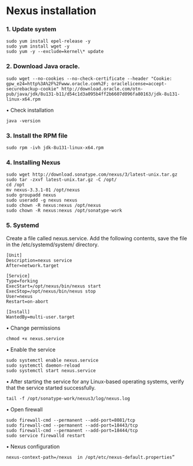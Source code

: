 # Nexus installation

### 1. Update system
```
sudo yum install epel-release -y
sudo yum install wget -y
sudo yum -y --exclude=kernel\* update
```


### 2.	Download Java oracle.
```
sudo wget --no-cookies --no-check-certificate --header "Cookie: gpw_e24=http%3A%2F%2Fwww.oracle.com%2F; oraclelicense=accept-securebackup-cookie" http://download.oracle.com/otn-pub/java/jdk/8u131-b11/d54c1d3a095b4ff2b6607d096fa80163/jdk-8u131-linux-x64.rpm
```
• Check installation
```
java -version
```

### 3.	Install the RPM file
```
sudo rpm -ivh jdk-8u131-linux-x64.rpm
```

### 4. Installing Nexus
```
sudo wget http://download.sonatype.com/nexus/3/latest-unix.tar.gz
sudo tar -zxvf latest-unix.tar.gz -C /opt/
cd /opt
mv nexus-3.3.1-01 /opt/nexus
sudo groupadd nexus
sudo useradd -g nexus nexus
sudo chown -R nexus:nexus /opt/nexus
sudo chown -R nexus:nexus /opt/sonatype-work
```

### 5. Systemd
Create a file called nexus.service. Add the following contents, save the file in the /etc/systemd/system/ directory.

```
[Unit]
Description=nexus service
After=network.target

[Service]
Type=forking
ExecStart=/opt/nexus/bin/nexus start
ExecStop=/opt/nexus/bin/nexus stop
User=nexus
Restart=on-abort

[Install]
WantedBy=multi-user.target
```
•	Change permissions
```
chmod +x nexus.service
```
•	Enable the service
```
sudo systemctl enable nexus.service
sudo systemctl daemon-reload
sudo systemctl start nexus.service
```
•	After starting the service for any Linux-based operating systems, verify that the service started successfully.
```
tail -f /opt/sonatype-work/nexus3/log/nexus.log
```

•	Open firewall
```
sudo firewall-cmd --permanent --add-port=8081/tcp
sudo firewall-cmd --permanent --add-port=18443/tcp
sudo firewall-cmd --permanent --add-port=18444/tcp
sudo service firewalld restart
```
•	Nexus configuration
```
nexus-context-path=/nexus  in /opt/etc/nexus-default.properties”
```
